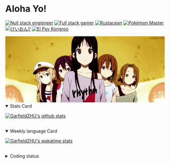 # Aloha Yo!

[![Null stack engieneer](https://img.shields.io/badge/-Null_stack_engineer-a890f0)](https://github.com/GarfieldZHU)
[![Full stack gamer](https://img.shields.io/badge/-Full_stack_gamer-78c850)](https://steamcommunity.com/profiles/76561198092274492/)
[![Rustacean](https://img.shields.io/badge/-Rustacean-f74c00)](https://www.rust-lang.org/)
[![Pokémon Master](https://img.shields.io/badge/-Pokémon_Master-f8d030)](https://www.pokemon.com/us/pokedex/)
[![けいおん!!](https://img.shields.io/badge/-けいおん!!-f85888)](https://ja.wikipedia.org/wiki/%E6%94%BE%E8%AA%B2%E5%BE%8C%E3%83%86%E3%82%A3%E3%83%BC%E3%82%BF%E3%82%A4%E3%83%A0_(%E3%82%A2%E3%83%AB%E3%83%90%E3%83%A0))
[![El Psy Kongroo](https://img.shields.io/badge/-El_Psy_Kongroo-6890f0)](https://mzh.moegirl.org.cn/zh-hans/El_psy_congroo)


<img width="640" src="https://raw.githubusercontent.com/GarfieldZHU/GarfieldZHU/master/assets/k-on-5.webp" />


<details open>
<summary>Stats Card</summary>
 
[![GarfieldZHU's github stats](https://github-readme-stats.vercel.app/api?username=GarfieldZHU&show_icons=true&theme=tokyonight)](https://github.com/anuraghazra/github-readme-stats)
 
</details>

<br/>

<details open>
<summary>Weekly language Card</summary>
 
[![GarfieldZHU's wakatime stats](https://github-readme-stats.vercel.app/api/wakatime?username=AlohaYo&theme=nightowl&layout=compact)](https://github.com/GarfieldZHU/GarfieldZHU)


<br/>

</details>

<details>

<summary>Coding status</summary>

<br/>

<!--START_SECTION:waka-->
**🐱 My Github Data** 

> 🏆 440 Contributions in the Year 2021
 > 
> 📦 489.8 kB Used in Github's Storage 
 > 
> 🚫 Not Opted to Hire
 > 
> 📜 64 Public Repositories 
 > 
> 🔑 34 Private Repositories  
 > 
**I'm a Night 🦉** 

```text
🌞 Morning    71 commits     ██░░░░░░░░░░░░░░░░░░░░░░░   10.86% 
🌆 Daytime    177 commits    ██████░░░░░░░░░░░░░░░░░░░   27.06% 
🌃 Evening    281 commits    ██████████░░░░░░░░░░░░░░░   42.97% 
🌙 Night      125 commits    ████░░░░░░░░░░░░░░░░░░░░░   19.11%

```


📊 **This Week I Spent My Time On** 

```text
💬 Programming Languages: 
TypeScript               7 hrs 57 mins       ███████████████░░░░░░░░░░   61.64% 
Java                     2 hrs 1 min         ████░░░░░░░░░░░░░░░░░░░░░   15.69% 
JSON                     1 hr 10 mins        ██░░░░░░░░░░░░░░░░░░░░░░░   9.16% 
JavaScript               1 hr 1 min          ██░░░░░░░░░░░░░░░░░░░░░░░   7.96% 
Markdown                 17 mins             ░░░░░░░░░░░░░░░░░░░░░░░░░   2.26%

🔥 Editors: 
VS Code                  10 hrs 48 mins      █████████████████████░░░░   83.77% 
IntelliJ                 2 hrs 5 mins        ████░░░░░░░░░░░░░░░░░░░░░   16.23%

💻 Operating System: 
Mac                      10 hrs 48 mins      █████████████████████░░░░   83.77% 
Windows                  2 hrs 5 mins        ████░░░░░░░░░░░░░░░░░░░░░   16.23%

```


 Last Updated on 18/08/2021
<!--END_SECTION:waka-->

</details>
